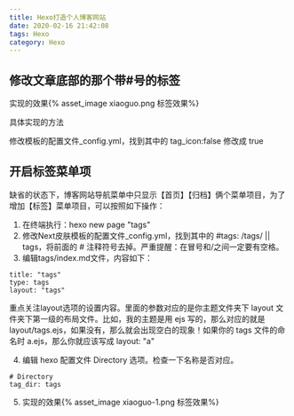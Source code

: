 ```yaml
---
title: Hexo打造个人博客网站
date: 2020-02-16 21:42:08
tags: Hexo
category: Hexo
---
```


## 修改文章底部的那个带#号的标签
实现的效果{%  asset_image xiaoguo.png 标签效果%}

具体实现的方法

修改模板的配置文件_config.yml，找到其中的 tag_icon:false 修改成 true

## 开启标签菜单项
缺省的状态下，博客网站导航菜单中只显示【首页】【归档】俩个菜单项目，为了增加【标签】菜单项目，可以按照如下操作：
1. 在终端执行：hexo new page "tags"
2. 修改Next皮肤模板的配置文件_config.yml，找到其中的 #tags: /tags/ || tags，将前面的 # 注释符号去掉。严重提醒：在冒号和/之间一定要有空格。
3. 编辑tags/index.md文件，内容如下：
```
title: "tags"
type: tags
layout: "tags"
```
重点关注layout选项的设置内容。里面的参数对应的是你主题文件夹下 layout 文件夹下第一级的布局文件。比如，我的主题是用 ejs 写的，那么对应的就是 layout/tags.ejs，如果没有，那么就会出现空白的现象！如果你的 tags 文件的命名时 a.ejs，那么你就应该写成 layout: "a"

4. 编辑 hexo 配置文件 Directory 选项。检查一下名称是否对应。
```
# Directory
tag_dir: tags
```

5. 实现的效果{%  asset_image xiaoguo-1.png 标签效果%}